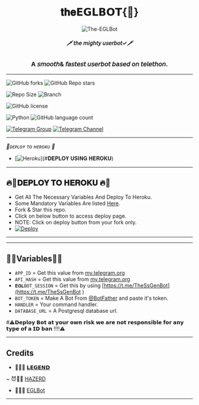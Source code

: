 <h1 align="center">
  <b>𝐭𝐡𝐞𝗘𝗚𝗟𝗕𝗢𝗧{🚩}</b>
</h1>

<p align="center">
  <img src="https://telegra.ph//file/399aadf710f9e2ac186f6.jpg" alt="The-EGLBot">
</p>

<h6 align="center">
  <b>🗡️ 𝘵𝘩𝘦 𝘮𝘪𝘨𝘩𝘵𝘺 𝘶𝘴𝘦𝘳𝘣𝘰𝘵✓🗡️ </b>
</h6>

<h3 align="center">
  <b>A 𝘴𝘮𝘰𝘰𝘵𝘩& 𝘧𝘢𝘴𝘵𝘦𝘴𝘵 𝘶𝘴𝘦𝘳𝘣𝘰𝘵 𝘣𝘢𝘴𝘦𝘥 𝘰𝘯 𝘵𝘦𝘭𝘦𝘵𝘩𝘰𝘯.</b>
</h3>

------
![GitHub forks](https://img.shields.io/github/forks/The-eglBot/EGLBot?style=social)
![GitHub Repo stars](https://img.shields.io/github/stars/The-eglBot/EGLbot?style=social)

![Repo Size](https://img.shields.io/github/repo-size/The-eglBot/EGLBot?&style=social&logo=github)
![Branch](https://img.shields.io/badge/Branch-Master-black?&style=social&logo=github)

![GitHub license](https://img.shields.io/github/license/The-eglBot/EGLBot?&style=social&logo=github)

![Python](https://img.shields.io/badge/Python-v3.10-white?style=social&logo=python)
![GitHub language count](https://img.shields.io/github/languages/count/The-eglBot/EGLBot?&style=social&logo=hyper)

[![Telegram Group](https://img.shields.io/badge/Telegram-Group-white?&style=social&logo=telegram)](https://t.me/OwnTerritory)
[![Telegram Channel](https://img.shields.io/badge/Telegram-Channel-white?&style=social&logo=telegram)](https://t.me/ll_EGL_ll)

------
<i> 🖤ᴅᴇᴘʟᴏʏ ᴛᴏ ʜᴇʀᴏᴋᴜ 🖤</i>
- [![Heroku](https://img.shields.io/badge/EGLBot-Deploy%20To%20Heroku-red?style=for-the-badge&logo=heroku)](#𝐃𝐄𝐏𝐋𝐎𝐘 𝐔𝐒𝐈𝐍𝐆 𝐇𝐄𝐑𝐎𝐊𝐔)


---------
## 🔥🍻𝐃𝐄𝐏𝐋𝐎𝐘 𝐓𝐎 𝐇𝐄𝐑𝐎𝐊𝐔 🔥🍻
- Get All The Necessary Variables And Deploy To Heroku.
- Some Mandatory Variables Are listed [Here](#Variables).
- Fork & Star this repo.
- Click on below button to access deploy page.
- NOTE: Click on deploy button from your fork only.
- [![Deploy](https://www.herokucdn.com/deploy/button.svg)](https://heroku.com/deploy)

----
----
## 🤍🤍Variables🤍🤍

- `APP_ID`  =  Get this value from [my.telegram.org](https://my.telegram.org)
- `API_HASH`  =  Get this value from [my.telegram.org](https://my.telegram.org)
- `𝐄𝐆𝐋BOT_SESSION`  =  Get this by using [https://t.me/TheSsGenBot](https://t.me/TheSsGenBot )
- `BOT_TOKEN`  =  Make A Bot From [@BotFather](https://t.me/botfather) and paste it's token.
- `HANDLER`  =  Your command handler.
- `DATABASE_URL`  =  A Postgresql database url.

#⚠️𝗗𝗲𝗽𝗹𝗼𝘆 𝗕𝗼𝘁 𝗮𝘁 𝘆𝗼𝘂𝗿 𝗼𝘄𝗻 𝗿𝗶𝘀𝗸 
𝘄𝗲 𝗮𝗿𝗲 𝗻𝗼𝘁 𝗿𝗲𝘀𝗽𝗼𝗻𝘀𝗶𝗯𝗹𝗲 𝗳𝗼𝗿 𝗮𝗻𝘆 𝘁𝘆𝗽𝗲 𝗼𝗳 𝗮 𝗜𝗗 𝗯𝗮𝗻 !!!!⚠️

-----
## Credits

- 💖🌚👿 [𝗟𝗘𝗚𝗘𝗡𝗗](https://t.me/LEGENDGOD)

~ 😈🌚🤍 [HAZERD](https://t.me/ll_AVI_ll)
- 💖🌚💜 [EGLBot](https://github.com/The-eglBot)

------
